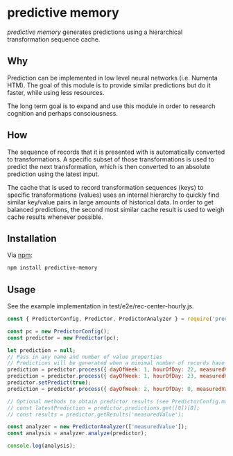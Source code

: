# predictive memory

_predictive memory_ generates predictions using a hierarchical transformation sequence cache.

## Why

Prediction can be implemented in low level neural networks (i.e. Numenta HTM). The goal of this module is to provide similar predictions but do it faster, while using less resources.

The long term goal is to expand and use this module in order to research cognition and perhaps consciousness.

## How

The sequence of records that it is presented with is automatically converted to transformations. A specific subset of those transformations is used to predict the next transformation, which is then converted to an absolute prediction using the latest input.

The cache that is used to record transformation sequences (keys) to specific transformations (values) uses an internal hierarchy to quickly find similar key/value pairs in large amounts of historical data. In order to get balanced predictions, the second most similar cache result is used to weigh cache results whenever possible.

## Installation

Via [npm](https://www.npmjs.com/):

```bash
npm install predictive-memory
```

## Usage

See the example implementation in test/e2e/rec-center-hourly.js.

```js
const { PredictorConfig, Predictor, PredictorAnalyzer } = require('predictive-memory');

const pc = new PredictorConfig();
const predictor = new Predictor(pc);

let prediction = null;
// Pass in any name and number of value properties
// Predictions will be generated when a minimal number of records have been processed
prediction = predictor.process({ dayOfWeek: 1, hourOfDay: 22, measuredValue: 5.5 });
prediction = predictor.process({ dayOfWeek: 1, hourOfDay: 23, measuredValue: 6.5 });
predictor.setPredict(true);
prediction = predictor.process({ dayOfWeek: 2, hourOfDay: 0, measuredValue: 1.5 });

// Optional methods to obtain predictor results (see PredictorConfig.maxPredictionHistorySize)
// const latestPrediction = predictor.predictions.get([0])[0];
// const results = predictor.getResults('measuredValue');

const analyzer = new PredictorAnalyzer(['measuredValue']);
const analysis = analyzer.analyze(predictor);

console.log(analysis);
```
